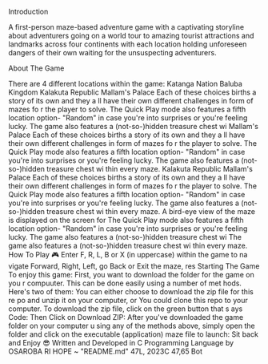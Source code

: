 Introduction

A first-person maze-based adventure game with a captivating storyline about adventurers going on a world tour to amazing tourist attractions and landmarks across four continents with each location holding unforeseen dangers of their own waiting for the unsuspecting adventurers.

About The Game

There are 4 different locations within the game:
Katanga Nation
Baluba Kingdom
Kalakuta Republic
Mallam's Palace
Each of these choices births a story of its own and they a
ll have their own different challenges in form of mazes fo
r the player to solve.
The Quick Play mode also features a fifth location option-
 "Random" in case you're into surprises or you're feeling
lucky.
The game also features a (not-so-)hidden treasure chest wi
Mallam's Palace
Each of these choices births a story of its own and they a
ll have their own different challenges in form of mazes fo
r the player to solve.
The Quick Play mode also features a fifth location option-
 "Random" in case you're into surprises or you're feeling
lucky.
The game also features a (not-so-)hidden treasure chest wi
thin every maze.
Kalakuta Republic
Mallam's Palace
Each of these choices births a story of its own and they a
ll have their own different challenges in form of mazes fo
r the player to solve.
The Quick Play mode also features a fifth location option-
 "Random" in case you're into surprises or you're feeling
lucky.
The game also features a (not-so-)hidden treasure chest wi
thin every maze.
A bird-eye view of the maze is displayed on the screen for
The Quick Play mode also features a fifth location option-
 "Random" in case you're into surprises or you're feeling
lucky.
The game also features a (not-so-)hidden treasure chest wi
The game also features a (not-so-)hidden treasure chest wi
thin every maze.
How To Play 🎮
Enter F, R, L, B or X (in uppercase) within the game to na
vigate Forward, Right, Left, go Back or Exit the maze, res
Starting The Game
To enjoy this game:
First, you want to download the folder for the game on you
r compuuter. This can be done easily using a number of met
hods. Here's two of them:
You can either choose to download the zip file for this re
po and unzip it on your computer, or
You could clone this repo to your computer.
To download the zip file, click on the green button that s
ays Code:
        Then Click on Download ZIP:
After you've downloaded the game folder on your computer u
sing any of the methods above, simply open the folder and
click on the executable (application) maze file to launch:
Sit back and Enjoy 😎
Written and Developed in C Programming Language by OSAROBA
RI HOPE
~
"README.md" 47L, 2023C                  47,65         Bot
